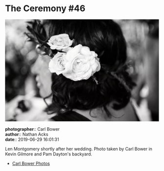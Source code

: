 # The Ceremony #46

![Len Montgomery shortly after her wedding](assets/2019-06-29-set-1-the-ceremony-46.webp)

**photographer**:: Carl Bower  
**author**:: Nathan Acks  
**date**:: 2019-06-29 16:01:31

Len Montgomery shortly after her wedding. Photo taken by Carl Bower in Kevin Gilmore and Pam Dayton's backyard.

* [Carl Bower Photos](https://carlbowerphotos.com)
